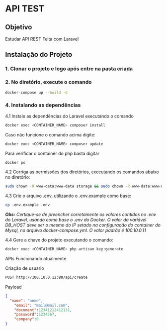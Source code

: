 # API TEST


## Objetivo
Estudar API REST Feita com Laravel

## Instalação do Projeto

### 1. Clonar o projeto e logo após entre na pasta criada

### 2. No diretório, execute o comando

```bash
docker-compose up --build -d
```


### 4. Instalando as dependências
4.1 Instale as dependências do Laravel executando o comando
```bash
docker exec <CONTAINER_NAME> composer install
```
Caso não funcione o comando acima digite:

```bash
docker exec <CONTAINER_NAME> composer update
```
Para verificar o container do php basta digitar

```bash
docker ps
```

4.2 Corriga as permissões dos diretórios, executando os comandos abaixo no diretório:

```bash
sudo chown -R www-data:www-data storage && sudo chown -R www-data:www-data bootstrap/cache
```

4.3 Crie o arquivo .env, utilizando o .env.example como base:

```bash
cp .env.example .env
```


***Obs:** Certique-se de preencher corretamente os valores contidos no .env do Laravel, usando como base o .env do Docker. O valor da variável DB_HOST deve ser o mesmo do IP setado na configuração do container do Mysql, no arquivo docker-compose.yml. O valor padrão é 100.10.0.11*

4.4 Gere a chave do projeto executando o comando:

```bash
docker exec <CONTAINER_NAME> php artisan key:generate
```

APIs Funcionando atualmente

Criação de usuario
```bash
POST http://100.10.0.12:80/api/create
```
Payload

```json
{
  "name": "nome",
	"email": "mail@mail.com",
	"document":12341212412131,
	"password":1234567,
	"company":0
}
```
